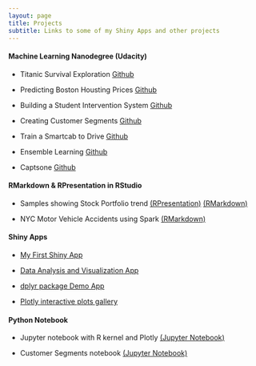 ```yaml
---
layout: page
title: Projects
subtitle: Links to some of my Shiny Apps and other projects
---
```


#### Machine Learning Nanodegree (Udacity)

 * Titanic Survival Exploration [Github](https://github.com/tarunparmar/titanic_survival_exploration)

 * Predicting Boston Housting Prices [Github](https://github.com/tarunparmar/boston_housing)

 * Building a Student Intervention System [Github](https://github.com/tarunparmar/student_intervention)

 * Creating Customer Segments [Github](https://github.com/tarunparmar/customer_segments)

 * Train a Smartcab to Drive [Github](https://github.com/tarunparmar/Train-a-Smartcab-to-Drive)

* Ensemble Learning [Github](https://rpubs.com/tarunparmar/emsemble-learning)

 * Captsone [Github]()

#### RMarkdown & RPresentation in RStudio

 * Samples showing Stock Portfolio trend [(RPresentation)](https://tarunparmar.github.io/rpresentation_demo)  [(RMarkdown)](https://tarunparmar.github.io/rmarkdown_demo)
 
 * NYC Motor Vehicle Accidents using Spark [(RMarkdown)](http://rpubs.com/tarunparmar/nypd_boroughs)
  
#### Shiny Apps

* [My First Shiny App](http://tarunparmar.shinyapps.io/FirstRapp)

* [Data Analysis and Visualization App](http://tarunparmar.shinyapps.io)

* [dplyr package Demo App](https://rpubs.com/tarunparmar/dplyr_demo)

* [Plotly interactive plots gallery](http://tarunparmar.shinyapps.io/plotlygallery) 

  
#### Python Notebook

 * Jupyter notebook with R kernel and Plotly [(Jupyter Notebook)](https://tarunparmar.github.io/jupyteR_demo)
 
 * Customer Segments notebook [(Jupyter Notebook)](https://tarunparmar.github.io/customer_segments)
